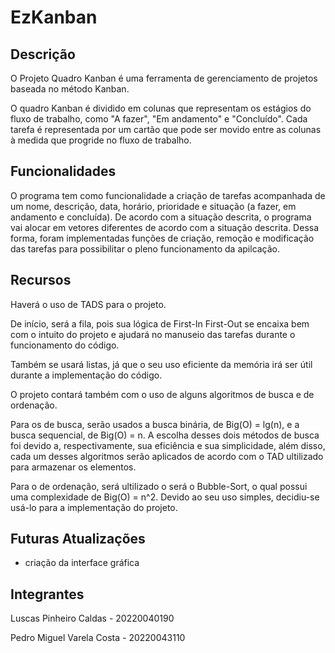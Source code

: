 # EzKanban

## Descrição

O Projeto Quadro Kanban é uma ferramenta de gerenciamento de projetos baseada no método Kanban.

O quadro Kanban é dividido em colunas que representam os estágios do fluxo de trabalho, como "A fazer", "Em andamento" e "Concluído". 
Cada tarefa é representada por um cartão que pode ser movido entre as colunas à medida que progride no fluxo de trabalho. 

## Funcionalidades

O programa tem como funcionalidade a criação de tarefas acompanhada de um nome, descrição, data, horário, prioridade e situação (a fazer, em andamento e concluída).
De acordo com a situação descrita, o programa vai alocar em vetores diferentes de acordo com a situação descrita. Dessa forma, foram implementadas funções de criação, remoção e modificação das tarefas
para possibilitar o pleno funcionamento da apilcação.

## Recursos

Haverá o uso de TADS para o projeto.

De início, será a fila, pois sua lógica de First-In First-Out se encaixa bem com o intuito do projeto e ajudará no manuseio das tarefas durante o funcionamento do código.

Também se usará listas, já que o seu uso eficiente da memória irá ser útil durante a implementação do código.

O projeto contará também com o uso de alguns algoritmos de busca e de ordenação.

Para os de busca, serão usados a busca binária, de Big(O) = lg(n), e a busca sequencial, de Big(O) = n. A escolha desses dois métodos de busca foi devido a, respectivamente, sua eficiência e sua simplicidade,
além disso, cada um desses algoritmos serão aplicados de acordo com o TAD ultilizado para armazenar os elementos.

Para o de ordenação, será ultilizado o será o Bubble-Sort, o qual possui uma complexidade de Big(O) = n^2. Devido ao seu uso simples, decidiu-se usá-lo para a implementação do projeto.
## Futuras Atualizações

- criação da interface gráfica
## Integrantes

Luscas Pinheiro Caldas - 20220040190

Pedro Miguel Varela Costa - 20220043110
